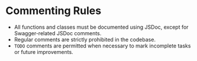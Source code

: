 # Commenting Rules

-   All functions and classes must be documented using JSDoc, except for Swagger-related JSDoc comments.
-   Regular comments are strictly prohibited in the codebase.
-   `TODO` comments are permitted when necessary to mark incomplete tasks or future improvements.
